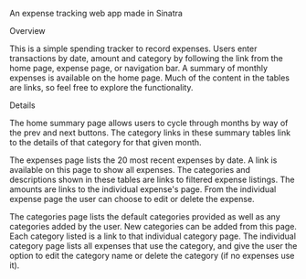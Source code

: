 An expense tracking web app made in Sinatra

Overview

This is a simple spending tracker to record expenses. Users enter transactions by date, amount and category by following the link from the home page, expense page, or navigation bar. A summary of monthly expenses is available on the home page. Much of the content in the tables are links, so feel free to explore the functionality.

Details

The home summary page allows users to cycle through months by way of the prev and next buttons. The category links in these summary tables link to the details of that category for that given month.

The expenses page lists the 20 most recent expenses by date. A link is available on this page to show all expenses. The categories and descriptions shown in these tables are links to filtered expense listings. The amounts are links to the individual expense's page. From the individual expense page the user can choose to edit or delete the expense.

The categories page lists the default categories provided as well as any categories added by the user. New categories can be added from this page. Each category listed is a link to that individual category page. The individual category page lists all expenses that use the category, and give the user the option to edit the category name or delete the category (if no expenses use it).
